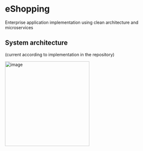 # eShopping
Enterprise application implementation using clean architecture and microservices


## System architecture 
(current according to implementation in the repository) 

<img width="279" alt="image" src="https://github.com/edpelaezc/microservices_eShopping/assets/31459940/fcf05ec0-c300-4c7b-811c-d6b0d5af92b1">




